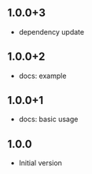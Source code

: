 ## 1.0.0+3

- dependency update

## 1.0.0+2

- docs: example

## 1.0.0+1

- docs: basic usage

## 1.0.0

- Initial version

